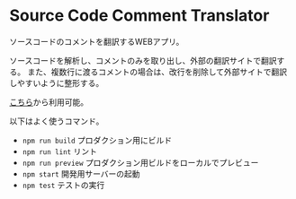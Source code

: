 # Source Code Comment Translator

ソースコードのコメントを翻訳するWEBアプリ。

ソースコードを解析し、コメントのみを取り出し、外部の翻訳サイトで翻訳する。
また、複数行に渡るコメントの場合は、改行を削除して外部サイトで翻訳しやすいように整形する。

[こちら](https://ytgw.github.io/CodeCommentTranslator)から利用可能。

以下はよく使うコマンド。

- ```npm run build``` プロダクション用にビルド
- ```npm run lint``` リント
- ```npm run preview``` プロダクション用ビルドをローカルでプレビュー
- ```npm start``` 開発用サーバーの起動
- ```npm test``` テストの実行
